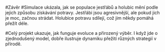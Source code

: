 #Závěr
#Simulace ukázala, jak se populace jestřábů a holubic mění podle jejich způsobu získávání potravy. Jestřábi jsou agresivnější, ale pokud jich je moc, začnou strádat. Holubice potravu sdílejí, což jim někdy pomáhá přežít déle.

#Celý projekt ukazuje, jak funguje evoluce a přirozený výběr. I když jde o zjednodušený model, dobře ilustruje dynamiku přežití různých strategií v přírodě.
